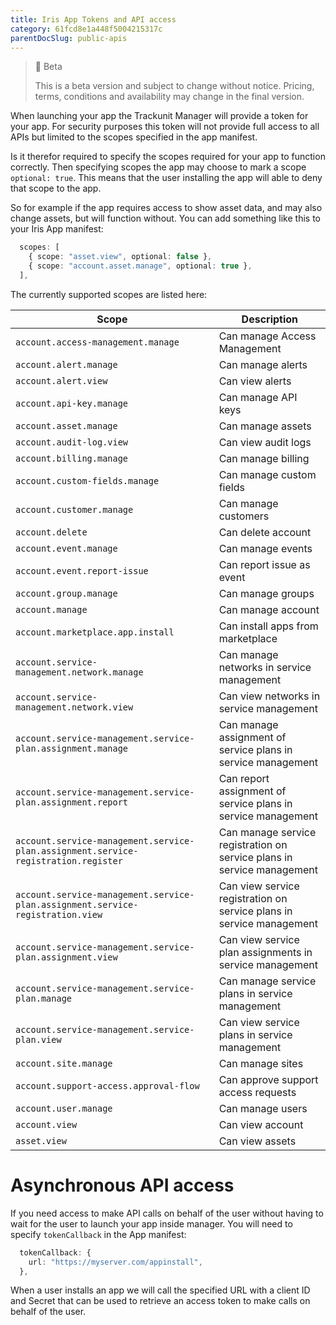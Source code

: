 ```yaml
---
title: Iris App Tokens and API access
category: 61fcd8e1a448f5004215317c
parentDocSlug: public-apis
---
```


> 🚧 Beta
> 
> This is a beta version and subject to change without notice. Pricing, terms, conditions and availability may change in the final version.

When launching your app the Trackunit Manager will provide a token for your app. For security purposes this token will not provide full access to all APIs but limited to the scopes specified in the app manifest.

Is it therefor required to specify the scopes required for your app to function correctly. Then specifying scopes the app may choose to mark a scope `optional: true`. This means that the user installing the app will able to deny that scope to the app.

So for example if the app requires access to show asset data, and may also change assets, but will function without. You can add something like this to your Iris App manifest:

```TypeScript
  scopes: [
    { scope: "asset.view", optional: false },
    { scope: "account.asset.manage", optional: true },
  ],
```

The currently supported scopes are listed here:

| Scope | Description |
|-------|-------------|
| `account.access-management.manage` | Can manage Access Management |
| `account.alert.manage` | Can manage alerts |
| `account.alert.view` | Can view alerts |
| `account.api-key.manage` | Can manage API keys |
| `account.asset.manage` | Can manage assets |
| `account.audit-log.view` | Can view audit logs |
| `account.billing.manage` | Can manage billing |
| `account.custom-fields.manage` | Can manage custom fields |
| `account.customer.manage` | Can manage customers |
| `account.delete` | Can delete account |
| `account.event.manage` | Can manage events |
| `account.event.report-issue` | Can report issue as event |
| `account.group.manage` | Can manage groups |
| `account.manage` | Can manage account |
| `account.marketplace.app.install` | Can install apps from marketplace |
| `account.service-management.network.manage` | Can manage networks in service management |
| `account.service-management.network.view` | Can view networks in service management |
| `account.service-management.service-plan.assignment.manage` | Can manage assignment of service plans in service management |
| `account.service-management.service-plan.assignment.report` | Can report assignment of service plans in service management |
| `account.service-management.service-plan.assignment.service-registration.register` | Can manage service registration on service plans in service management |
| `account.service-management.service-plan.assignment.service-registration.view` | Can view service registration on service plans in service management |
| `account.service-management.service-plan.assignment.view` | Can view service plan assignments in service management |
| `account.service-management.service-plan.manage` | Can manage service plans in service management |
| `account.service-management.service-plan.view` | Can view service plans in service management |
| `account.site.manage` | Can manage sites |
| `account.support-access.approval-flow` | Can approve support access requests |
| `account.user.manage` | Can manage users |
| `account.view` | Can view account |
| `asset.view` | Can view assets |

# Asynchronous API access

If you need access to make API calls on behalf of the user without having to wait for the user to launch your app inside manager. You will need to specify `tokenCallback` in the App manifest:

```TypeScript
  tokenCallback: {
    url: "https://myserver.com/appinstall",
  },
```

When a user installs an app we will call the specified URL with a client ID and Secret that can be used to retrieve an access token to make calls on behalf of the user.
